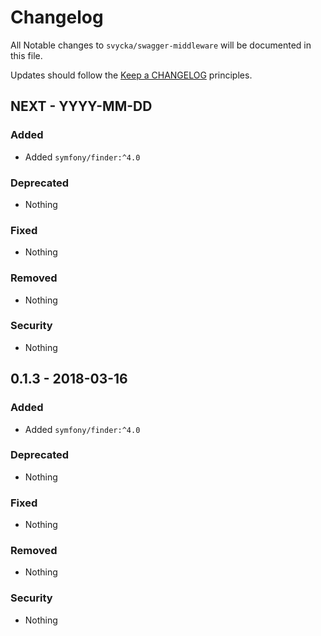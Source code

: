 # Changelog

All Notable changes to `svycka/swagger-middleware` will be documented in this file.

Updates should follow the [Keep a CHANGELOG](http://keepachangelog.com/) principles.

## NEXT - YYYY-MM-DD

### Added
- Added `symfony/finder:^4.0`

### Deprecated
- Nothing

### Fixed
- Nothing

### Removed
- Nothing

### Security
- Nothing

## 0.1.3 - 2018-03-16

### Added
- Added `symfony/finder:^4.0`

### Deprecated
- Nothing

### Fixed
- Nothing

### Removed
- Nothing

### Security
- Nothing
